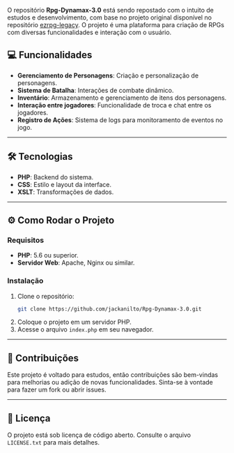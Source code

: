 O repositório **Rpg-Dynamax-3.0** está sendo repostado com o intuito de estudos e desenvolvimento, com base no projeto original disponível no repositório [ezrpg-legacy](https://github.com/ezrpg-legacy). O projeto é uma plataforma para criação de RPGs com diversas funcionalidades e interação com o usuário.

## 💻 Funcionalidades
- **Gerenciamento de Personagens**: Criação e personalização de personagens.
- **Sistema de Batalha**: Interações de combate dinâmico.
- **Inventário**: Armazenamento e gerenciamento de itens dos personagens.
- **Interação entre jogadores**: Funcionalidade de troca e chat entre os jogadores.
- **Registro de Ações**: Sistema de logs para monitoramento de eventos no jogo.

---

## 🛠️ Tecnologias
- **PHP**: Backend do sistema.
- **CSS**: Estilo e layout da interface.
- **XSLT**: Transformações de dados.

---

## ⚙️ Como Rodar o Projeto

### Requisitos
- **PHP**: 5.6 ou superior.
- **Servidor Web**: Apache, Nginx ou similar.

### Instalação
1. Clone o repositório:
   ```bash
   git clone https://github.com/jackanilto/Rpg-Dynamax-3.0.git
   ```
2. Coloque o projeto em um servidor PHP.
3. Acesse o arquivo `index.php` em seu navegador.

---

## 📝 Contribuições

Este projeto é voltado para estudos, então contribuições são bem-vindas para melhorias ou adição de novas funcionalidades. Sinta-se à vontade para fazer um fork ou abrir issues.

---

## 📄 Licença
O projeto está sob licença de código aberto. Consulte o arquivo `LICENSE.txt` para mais detalhes.
